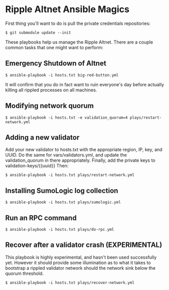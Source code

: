 Ripple Altnet Ansible Magics
============================

First thing you'll want to do is pull the private credentials repositories:

    $ git submodule update --init

These playbooks help us manage the Ripple Altnet. There are a couple common
tasks that one might want to perform:

Emergency Shutdown of Altnet
----------------------------

    $ ansible-playbook -i hosts.txt big-red-button.yml

It will confirm that you do in fact want to ruin everyone's day before actually
killing all rippled processes on all machines.

Modifying network quorum
------------------------

    $ ansible-playbook -i hosts.txt -e validation_quorum=4 plays/restart-network.yml

Adding a new validator
----------------------

Add your new validator to hosts.txt with the appropriate region, IP, key, and UUID.
Do the same for vars/validators.yml, and update the validation_quorum in there
appropriately. Finally, add the private keys to validation-keys/{{uuid}} Then:

    $ ansible-playbook -i hosts.txt plays/restart-network.yml

Installing SumoLogic log collection
-----------------------------------

    $ ansible-playbook -i hosts.txt plays/sumologic.yml

Run an RPC command
------------------

    $ ansible-playbook -i hosts.txt plays/do-rpc.yml

Recover after a validator crash (EXPERIMENTAL)
----------------------------------------------

This playbook is highly experimental, and hasn't been used successfully yet.
However it should provide some illumination as to what it takes to bootstrap a
rippled validator network should the network sink below the quorum threshold.

    $ ansible-playbook -i hosts.txt plays/recover-network.yml
